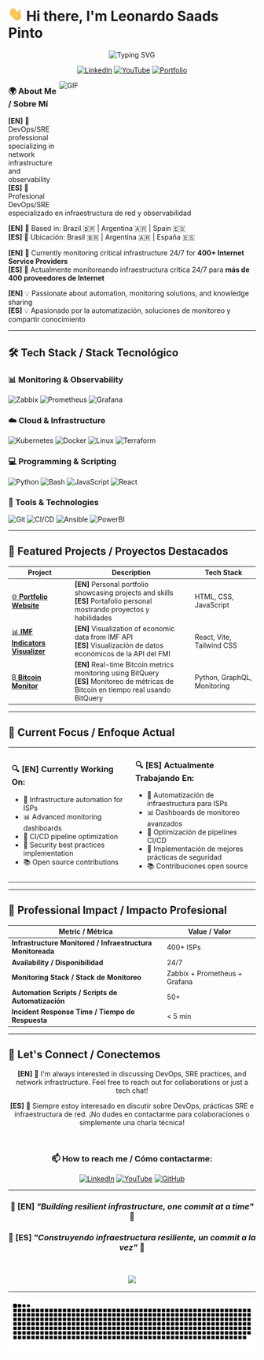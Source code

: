 # <img src="https://raw.githubusercontent.com/ABSphreak/ABSphreak/master/gifs/Hi.gif" width="30px"> Hi there, I'm Leonardo Saads Pinto

<div align="center">
  <img src="https://readme-typing-svg.herokuapp.com?font=Fira+Code&pause=1000&color=00FF00&center=true&vCenter=true&width=435&lines=DevOps+Engineer+%7C+SRE+%7C+Network+Specialist;Monitoring+Critical+Infrastructure+24%2F7;400%2B+ISPs+Under+Management;Open+Source+Enthusiast" alt="Typing SVG" />
</div>

<div align="center">
  
  [![LinkedIn](https://img.shields.io/badge/LinkedIn-0077B5?style=for-the-badge&logo=linkedin&logoColor=white)](https://www.linkedin.com/in/leonardo-saads-pinto-5a61731b4/)
  [![YouTube](https://img.shields.io/badge/YouTube-FF0000?style=for-the-badge&logo=youtube&logoColor=white)](https://www.youtube.com/@leonardosaads)
  [![Portfolio](https://img.shields.io/badge/Portfolio-000000?style=for-the-badge&logo=github&logoColor=white)](https://leonardoSaaads.github.io)
  
</div>

<img align="right" alt="GIF" src="https://github.com/abhisheknaiidu/abhisheknaiidu/blob/master/code.gif?raw=true" width="400" height="250" />

### 🌍 About Me / Sobre Mí

**[EN]** 🚀 DevOps/SRE professional specializing in network infrastructure and observability  
**[ES]** 🚀 Profesional DevOps/SRE especializado en infraestructura de red y observabilidad

**[EN]** 📍 Based in: Brazil 🇧🇷 | Argentina 🇦🇷 | Spain 🇪🇸  
**[ES]** 📍 Ubicación: Brasil 🇧🇷 | Argentina 🇦🇷 | España 🇪🇸

**[EN]** 🔭 Currently monitoring critical infrastructure 24/7 for **400+ Internet Service Providers**  
**[ES]** 🔭 Actualmente monitoreando infraestructura crítica 24/7 para **más de 400 proveedores de Internet**

**[EN]** 💡 Passionate about automation, monitoring solutions, and knowledge sharing  
**[ES]** 💡 Apasionado por la automatización, soluciones de monitoreo y compartir conocimiento

---

## 🛠️ Tech Stack / Stack Tecnológico

### 📊 Monitoring & Observability
![Zabbix](https://img.shields.io/badge/Zabbix-DC382D?style=for-the-badge&logo=zabbix&logoColor=white)
![Prometheus](https://img.shields.io/badge/Prometheus-E6522C?style=for-the-badge&logo=Prometheus&logoColor=white)
![Grafana](https://img.shields.io/badge/Grafana-F46800?style=for-the-badge&logo=grafana&logoColor=white)

### ☁️ Cloud & Infrastructure
![Kubernetes](https://img.shields.io/badge/Kubernetes-326CE5?style=for-the-badge&logo=kubernetes&logoColor=white)
![Docker](https://img.shields.io/badge/Docker-2496ED?style=for-the-badge&logo=docker&logoColor=white)
![Linux](https://img.shields.io/badge/Linux-FCC624?style=for-the-badge&logo=linux&logoColor=black)
![Terraform](https://img.shields.io/badge/Terraform-7B42BC?style=for-the-badge&logo=terraform&logoColor=white)

### 💻 Programming & Scripting
![Python](https://img.shields.io/badge/Python-3776AB?style=for-the-badge&logo=python&logoColor=white)
![Bash](https://img.shields.io/badge/Bash-4EAA25?style=for-the-badge&logo=gnu-bash&logoColor=white)
![JavaScript](https://img.shields.io/badge/JavaScript-F7DF1E?style=for-the-badge&logo=javascript&logoColor=black)
![React](https://img.shields.io/badge/React-20232A?style=for-the-badge&logo=react&logoColor=61DAFB)

### 🔧 Tools & Technologies
![Git](https://img.shields.io/badge/Git-F05032?style=for-the-badge&logo=git&logoColor=white)
![CI/CD](https://img.shields.io/badge/CI%2FCD-0052CC?style=for-the-badge&logo=jenkins&logoColor=white)
![Ansible](https://img.shields.io/badge/Ansible-EE0000?style=for-the-badge&logo=ansible&logoColor=white)
![PowerBI](https://img.shields.io/badge/PowerBI-F2C811?style=for-the-badge&logo=powerbi&logoColor=black)

---

## 🚀 Featured Projects / Proyectos Destacados

<div align="center">
  
| Project | Description | Tech Stack |
|---------|-------------|------------|
| [🌐 **Portfolio Website**](https://leonardoSaaads.github.io) | **[EN]** Personal portfolio showcasing projects and skills<br>**[ES]** Portafolio personal mostrando proyectos y habilidades | HTML, CSS, JavaScript |
| [📊 **IMF Indicators Visualizer**](https://github.com/leonardoSaaads/imf-indicators-visualizer) | **[EN]** Visualization of economic data from IMF API<br>**[ES]** Visualización de datos económicos de la API del FMI | React, Vite, Tailwind CSS |
| [₿ **Bitcoin Monitor**](https://github.com/leonardoSaaads/bitcoin-monitor) | **[EN]** Real-time Bitcoin metrics monitoring using BitQuery<br>**[ES]** Monitoreo de métricas de Bitcoin en tiempo real usando BitQuery | Python, GraphQL, Monitoring |

</div>

---

## 🎯 Current Focus / Enfoque Actual

<table>
<tr>
<td width="50%">

### 🔍 **[EN]** Currently Working On:
- 🔧 Infrastructure automation for ISPs
- 📊 Advanced monitoring dashboards
- 🚀 CI/CD pipeline optimization
- 🔐 Security best practices implementation
- 📚 Open source contributions

</td>
<td width="50%">

### 🔍 **[ES]** Actualmente Trabajando En:
- 🔧 Automatización de infraestructura para ISPs
- 📊 Dashboards de monitoreo avanzados
- 🚀 Optimización de pipelines CI/CD
- 🔐 Implementación de mejores prácticas de seguridad
- 📚 Contribuciones open source

</td>
</tr>
</table>

---

## 💼 Professional Impact / Impacto Profesional

<div align="center">
  
| Metric / Métrica | Value / Valor |
|------------------|---------------|
| **Infrastructure Monitored / Infraestructura Monitoreada** | 400+ ISPs |
| **Availability / Disponibilidad** | 24/7 |
| **Monitoring Stack / Stack de Monitoreo** | Zabbix + Prometheus + Grafana |
| **Automation Scripts / Scripts de Automatización** | 50+ |
| **Incident Response Time / Tiempo de Respuesta** | < 5 min |

</div>

---

## 🤝 Let's Connect / Conectemos

<div align="center">

**[EN]** 💬 I'm always interested in discussing DevOps, SRE practices, and network infrastructure. Feel free to reach out for collaborations or just a tech chat!

**[ES]** 💬 Siempre estoy interesado en discutir sobre DevOps, prácticas SRE e infraestructura de red. ¡No dudes en contactarme para colaboraciones o simplemente una charla técnica!

<br>

### 📫 How to reach me / Cómo contactarme:

[![LinkedIn](https://img.shields.io/badge/LinkedIn-Connect-blue?style=for-the-badge&logo=linkedin)](https://www.linkedin.com/in/leonardo-saads-pinto-5a61731b4/)
[![YouTube](https://img.shields.io/badge/YouTube-Subscribe-red?style=for-the-badge&logo=youtube)](https://www.youtube.com/@leonardosaads)
[![GitHub](https://img.shields.io/badge/GitHub-Follow-black?style=for-the-badge&logo=github)](https://github.com/leonardoSaaads)

</div>

---

<div align="center">
  
### 🌟 **[EN]** *"Building resilient infrastructure, one commit at a time"* 🌟
### 🌟 **[ES]** *"Construyendo infraestructura resiliente, un commit a la vez"* 🌟

<br>

![](https://komarev.com/ghpvc/?username=leonardoSaaads&color=00FF00&style=for-the-badge&label=PROFILE+VIEWS)

</div>

---

<div align="center">
  <img src="https://raw.githubusercontent.com/Platane/snk/output/github-contribution-grid-snake.svg" alt="Snake animation" />
</div>
